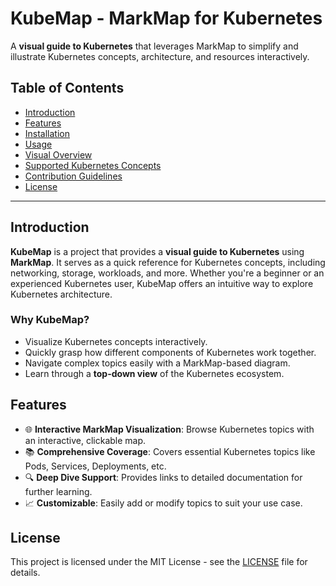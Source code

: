 # KubeMap - MarkMap for Kubernetes

A **visual guide to Kubernetes** that leverages MarkMap to simplify and illustrate Kubernetes concepts, architecture, and resources interactively.

## Table of Contents

- [Introduction](#introduction)
- [Features](#features)
- [Installation](#installation)
- [Usage](#usage)
- [Visual Overview](#visual-overview)
- [Supported Kubernetes Concepts](#supported-kubernetes-concepts)
- [Contribution Guidelines](#contribution-guidelines)
- [License](#license)

---

## Introduction

**KubeMap** is a project that provides a **visual guide to Kubernetes** using **MarkMap**. It serves as a quick reference for Kubernetes concepts, including networking, storage, workloads, and more. Whether you're a beginner or an experienced Kubernetes user, KubeMap offers an intuitive way to explore Kubernetes architecture.

### Why KubeMap?

- Visualize Kubernetes concepts interactively.
- Quickly grasp how different components of Kubernetes work together.
- Navigate complex topics easily with a MarkMap-based diagram.
- Learn through a **top-down view** of the Kubernetes ecosystem.

## Features

- 🌐 **Interactive MarkMap Visualization**: Browse Kubernetes topics with an interactive, clickable map.
- 📚 **Comprehensive Coverage**: Covers essential Kubernetes topics like Pods, Services, Deployments, etc.
- 🔍 **Deep Dive Support**: Provides links to detailed documentation for further learning.
- 📈 **Customizable**: Easily add or modify topics to suit your use case.


## License

This project is licensed under the MIT License - see the [LICENSE](LICENSE) file for details.



